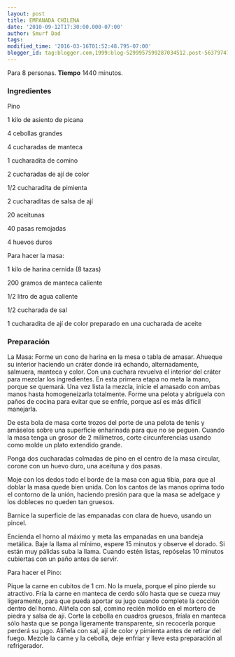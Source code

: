 ```yaml
---
layout: post
title: EMPANADA CHILENA
date: '2010-09-12T17:30:00.000-07:00'
author: Smurf Dad
tags: 
modified_time: '2016-03-16T01:52:48.795-07:00'
blogger_id: tag:blogger.com,1999:blog-5299957599287034512.post-5637974709973546178
---
```


Para 8 personas.
<b>Tiempo</b> 1440 minutos.

<h3>Ingredientes</h3>

Pino

1 kilo de asiento de picana

4 cebollas grandes

4 cucharadas de manteca

1 cucharadita de comino

2 cucharadas de ají de color

1/2 cucharadita de pimienta

2 cucharaditas de salsa de ají

20 aceitunas

40 pasas remojadas

4 huevos duros

Para hacer la masa:

1 kilo de harina cernida (8 tazas)

200 gramos de manteca caliente

1/2 litro de agua caliente

1/2 cucharada de sal

1 cucharadita de ají de color preparado en una cucharada de aceite

<h3>Preparación</h3>

La Masa: Forme un cono de harina en la mesa o tabla de amasar. Ahueque su interior haciendo un cráter donde irá echando, alternadamente, salmuera, manteca y color. Con una cuchara revuelva el interior del cráter para mezclar los ingredientes. En esta primera etapa no meta la mano, porque se quemará. Una vez lista la mezcla, inicie el amasado con ambas manos hasta homogeneizarla totalmente. Forme una pelota y abríguela con paños de cocina para evitar que se enfríe, porque así es más difícil manejarla.

De esta bola de masa corte trozos del porte de una pelota de tenis y amáselos sobre una superficie enharinada para que no se peguen. Cuando la masa tenga un grosor de 2 milímetros, corte circunferencias usando como molde un plato extendido grande.

Ponga dos cucharadas colmadas de pino en el centro de la masa circular, corone con un huevo duro, una aceituna y dos pasas.

Moje con los dedos todo el borde de la masa con agua tibia, para que al doblar la masa quede bien unida. Con los cantos de las manos oprima todo el contorno de la unión, haciendo presión para que la masa se adelgace y los dobleces no queden tan gruesos.

Barnice la superficie de las empanadas con clara de huevo, usando un pincel.

Encienda el horno al máximo y meta las empanadas en una bandeja metálica. Baje la llama al mínimo, espere 15 minutos y observe el dorado. Si están muy pálidas suba la llama. Cuando estén listas, repóselas 10 minutos cubiertas con un paño antes de servir.

Para hacer el Pino:

Pique la carne en cubitos de 1 cm. No la muela, porque el pino pierde su atractivo. Fría la carne en manteca de cerdo sólo hasta que se cueza muy ligeramente, para que pueda aportar su jugo cuando complete la cocción dentro del horno. Alíñela con sal, comino recién molido en el mortero de piedra y salsa de ají. Corte la cebolla en cuadros gruesos, fríala en manteca sólo hasta que se ponga ligeramente transparente, sin recocerla porque perderá su jugo. Alíñela con sal, ají de color y pimienta antes de retirar del fuego. Mezcle la carne y la cebolla, deje enfriar y lleve esta preparación al refrigerador.

